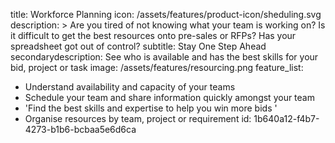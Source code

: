 title: Workforce Planning
icon: /assets/features/product-icon/sheduling.svg
description: >
  Are you tired of not knowing what your team is working on? Is it difficult to get the best resources
  onto pre-sales or RFPs? Has your spreadsheet got out of control?
subtitle: Stay One Step Ahead
secondarydescription: See who is available and has the best skills for your bid, project or task
image: /assets/features/resourcing.png
feature_list:
  - Understand availability and capacity of your teams
  - Schedule your team and share information quickly amongst your team
  - 'Find the best skills and expertise to help you win more bids '
  - Organise resources by team, project or requirement
id: 1b640a12-f4b7-4273-b1b6-bcbaa5e6d6ca
